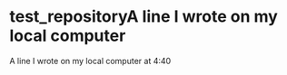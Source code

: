 # test_repositoryA line I wrote on my local computer  
A line I wrote on my local computer at 4:40  
